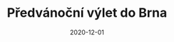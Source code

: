---
title: Předvánoční výlet do Brna
layout: gallery
date: 2020-12-01
imgseries: 2020
gallery: predvanocni-vylet-do-brna-2020
titimg: /imgs/gallery/predvanocni-vylet-do-brna-2020/title.JPG
---